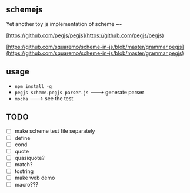 ## schemejs

Yet another toy js implementation of scheme ~~ 

[https://github.com/pegjs/pegjs](https://github.com/pegjs/pegjs)

[https://github.com/squaremo/scheme-in-js/blob/master/grammar.pegjs](https://github.com/squaremo/scheme-in-js/blob/master/grammar.pegjs)


## usage
* `npm install -g`
* `pegjs scheme.pegjs parser.js`  ---> generate parser
* `mocha`  ---> see the test

## TODO

- [ ] make scheme test file separately
- [ ] define
- [ ] cond
- [ ] quote
- [ ] quasiquote?
- [ ] match?
- [ ] tostring
- [ ] make web demo
- [ ] macro???
